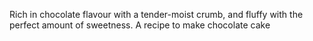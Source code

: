 Rich in chocolate flavour with a tender-moist crumb, and fluffy with the perfect amount of sweetness. A recipe to make chocolate cake